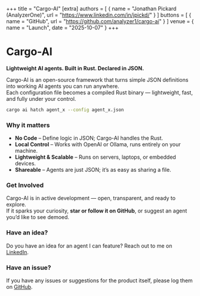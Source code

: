 +++
title = "Cargo-AI"
[extra]
authors = [
  { name = "Jonathan Pickard (AnalyzerOne)", url = "https://www.linkedin.com/in/jpickd/" }
]
buttons = [
  { name = "GitHub", url = "https://github.com/analyzer1/cargo-ai" }
]
venue = { name = "Launch", date = "2025-10-07" }
+++

# Cargo-AI

**Lightweight AI agents. Built in Rust. Declared in JSON.**

Cargo-AI is an open-source framework that turns simple JSON definitions into working AI agents you can run anywhere.  
Each configuration file becomes a compiled Rust binary — lightweight, fast, and fully under your control.

```bash
cargo ai hatch agent_x --config agent_x.json
```

### Why it matters
- **No Code** – Define logic in JSON; Cargo-AI handles the Rust.  
- **Local Control** – Works with OpenAI or Ollama, runs entirely on your machine.  
- **Lightweight & Scalable** – Runs on servers, laptops, or embedded devices.  
- **Shareable** – Agents are just JSON; it’s as easy as sharing a file.  

### Get Involved
Cargo-AI is in active development — open, transparent, and ready to explore.  
If it sparks your curiosity, **star or follow it on GitHub**, or suggest an agent you’d like to see demoed.

### Have an idea?
Do you have an idea for an agent I can feature? Reach out to me on [LinkedIn](https://www.linkedin.com/in/jpickd/).

### Have an issue?
If you have any issues or suggestions for the product itself, please log them on [GitHub](https://github.com/analyzer1/cargo-ai/issues).  

